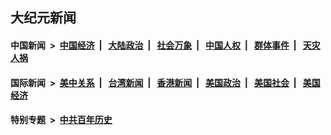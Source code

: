 ## 大纪元新闻

#### 中国新闻 &nbsp;>&nbsp; [中国经济](indexes/ncid283/README.md?10010445) &nbsp;| &nbsp; [大陆政治](indexes/ncid277/README.md?10010445) &nbsp;| &nbsp; [社会万象](indexes/ncid282/README.md?10010445) &nbsp;| &nbsp; [中国人权](indexes/ncid278/README.md?10010445) &nbsp;| &nbsp; [群体事件](indexes/ncid279/README.md?10010445) &nbsp;| &nbsp; [天灾人祸](indexes/ncid280/README.md?10010445)

#### 国际新闻 &nbsp;>&nbsp; [美中关系](indexes/nf1412576/README.md?10010445) &nbsp;| &nbsp; [台湾新闻](indexes/ncid1349361/README.md?10010445) &nbsp;| &nbsp; [香港新闻](indexes/ncid1349362/README.md?10010445) &nbsp;| &nbsp; [美国政治](indexes/ncid1078159/README.md?10010445) &nbsp;| &nbsp; [美国社会](indexes/ncid1078160/README.md?10010445) &nbsp;| &nbsp; [美国经济](indexes/ncid1078158/README.md?10010445)

#### 特别专题 &nbsp;>&nbsp; [中共百年历史](https://github.com/easy2view/epoch-special/blob/master/README.md?10010445)  
